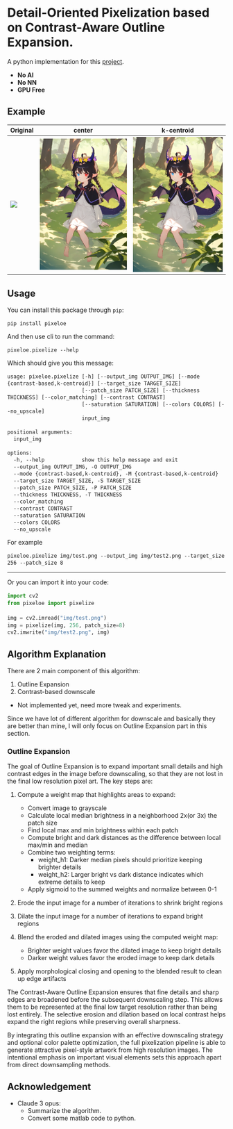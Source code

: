 # Detail-Oriented Pixelization based on Contrast-Aware Outline Expansion.

A python implementation for this [project](https://github.com/KohakuBlueleaf/PixelOE-matlab).

- **No AI**
- **No NN**
- **GPU Free**

## Example

| Original | center | k-centroid |
| ------------------ | ------------------- | ------------------- |
| <img src="img/test.png" width="350" /> | <img src="img/test2.png" width="350" /> | <img src="img/test3.png" width="350" /> |

## Usage

You can install this package through `pip`:

```
pip install pixeloe
```

And then use cli to run the command:
```
pixeloe.pixelize --help
```

Which should give you this message:
```
usage: pixeloe.pixelize [-h] [--output_img OUTPUT_IMG] [--mode {contrast-based,k-centroid}] [--target_size TARGET_SIZE]
                        [--patch_size PATCH_SIZE] [--thickness THICKNESS] [--color_matching] [--contrast CONTRAST]
                        [--saturation SATURATION] [--colors COLORS] [--no_upscale]
                        input_img

positional arguments:
  input_img

options:
  -h, --help            show this help message and exit
  --output_img OUTPUT_IMG, -O OUTPUT_IMG
  --mode {contrast-based,k-centroid}, -M {contrast-based,k-centroid}
  --target_size TARGET_SIZE, -S TARGET_SIZE
  --patch_size PATCH_SIZE, -P PATCH_SIZE
  --thickness THICKNESS, -T THICKNESS
  --color_matching
  --contrast CONTRAST
  --saturation SATURATION
  --colors COLORS
  --no_upscale
```

For example
```
pixeloe.pixelize img/test.png --output_img img/test2.png --target_size 256 --patch_size 8
```

---

Or you can import it into your code:

```python
import cv2
from pixeloe import pixelize

img = cv2.imread("img/test.png")
img = pixelize(img, 256, patch_size=8)
cv2.imwrite("img/test2.png", img)
```

## Algorithm Explanation
There are 2 main component of this algorithm:
1. Outline Expansion
2. Contrast-based downscale
  * Not implemented yet, need more tweak and experiments.

Since we have lot of different algorithm for downscale and basically they are better than mine, I will only focus on Outline Expansion part in this section.

### Outline Expansion

The goal of Outline Expansion is to expand important small details and high contrast edges in the image before downscaling, so that they are not lost in the final low resolution pixel art. The key steps are:

1. Compute a weight map that highlights areas to expand:
   - Convert image to grayscale
   - Calculate local median brightness in a neighborhood 2x(or 3x) the patch size
   - Find local max and min brightness within each patch 
   - Compute bright and dark distances as the difference between local max/min and median
   - Combine two weighting terms:
     - weight_h1: Darker median pixels should prioritize keeping brighter details
     - weight_h2: Larger bright vs dark distance indicates which extreme details to keep
   - Apply sigmoid to the summed weights and normalize between 0-1

2. Erode the input image for a number of iterations to shrink bright regions

3. Dilate the input image for a number of iterations to expand bright regions

4. Blend the eroded and dilated images using the computed weight map:
   - Brighter weight values favor the dilated image to keep bright details
   - Darker weight values favor the eroded image to keep dark details

5. Apply morphological closing and opening to the blended result to clean up edge artifacts

The Contrast-Aware Outline Expansion ensures that fine details and sharp edges are broadened before the subsequent downscaling step. This allows them to be represented at the final low target resolution rather than being lost entirely. The selective erosion and dilation based on local contrast helps expand the right regions while preserving overall sharpness.

By integrating this outline expansion with an effective downscaling strategy and optional color palette optimization, the full pixelization pipeline is able to generate attractive pixel-style artwork from high resolution images. The intentional emphasis on important visual elements sets this approach apart from direct downsampling methods.

## Acknowledgement
* Claude 3 opus: 
  * Summarize the algorithm.
  * Convert some matlab code to python.
